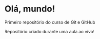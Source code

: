 # Olá, mundo!
Primeiro repositório do curso de Git e GitHub

Repositório criado durante uma aula ao vivo!